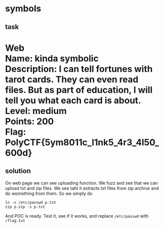 # symbols

## task
Web<br>
Name: kinda symbolic<br>
Description: I can tell fortunes with tarot cards. They can even read files. But as part of education, I will tell you what each card is about.<br>
Level: medium<br>
Points: 200<br>
Flag: PolyCTF{5ym8011c_l1nk5_4r3_4l50_600d}<br>
==========
## solution
On web page we can see uploading function. We fuzz and see that we can upload txt and zip files. We see taht it extracts txt files from zip archive and do womething from them. So we simply do
```
ln -s /etc/passwd p.txt
zip p.zip -s p.txt
```
And POC is ready. Test it, see if it works, and replace ```/etc/passwd``` with ```/flag.txt```

